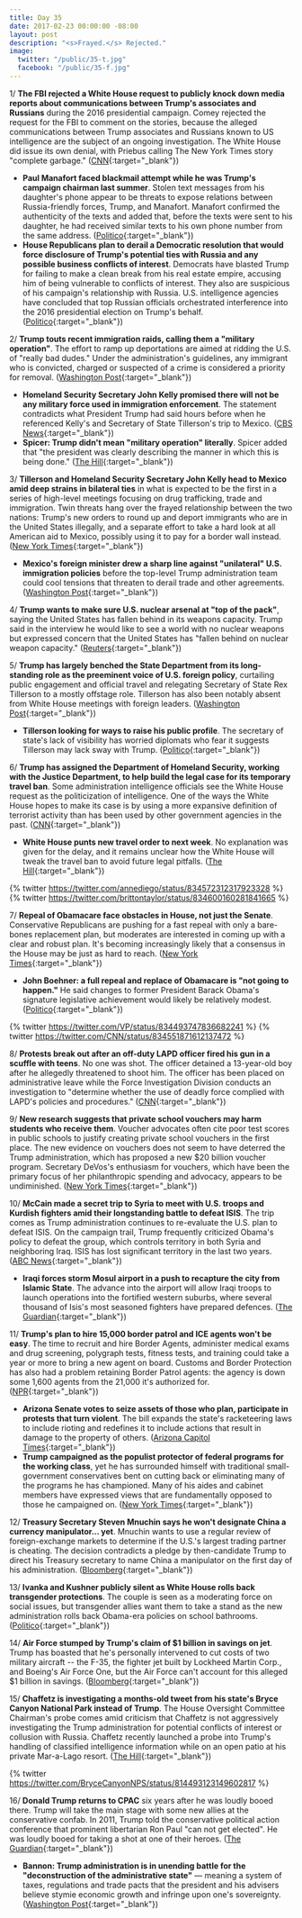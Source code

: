 ```yaml
---
title: Day 35
date: 2017-02-23 00:00:00 -08:00
layout: post
description: "<s>Frayed.</s> Rejected."
image:
  twitter: "/public/35-t.jpg"
  facebook: "/public/35-f.jpg"
---
```


1/ **The FBI rejected a White House request to publicly knock down media reports about communications between Trump's associates and Russians** during the 2016 presidential campaign. Comey rejected the request for the FBI to comment on the stories, because the alleged communications between Trump associates and Russians known to US intelligence are the subject of an ongoing investigation. The White House did issue its own denial, with Priebus calling The New York Times story "complete garbage." ([CNN](http://www.cnn.com/2017/02/23/politics/fbi-refused-white-house-request-to-knock-down-recent-trump-russia-stories/){:target="_blank"})

* **Paul Manafort faced blackmail attempt while he was Trump's campaign chairman last summer**. Stolen text messages from his daughter's phone appear to be threats to expose relations between Russia-friendly forces, Trump, and Manafort. Manafort confirmed the authenticity of the texts and added that, before the texts were sent to his daughter, he had received similar texts to his own phone number from the same address. ([Politico](http://www.politico.com/story/2017/02/paul-manafort-blackmail-russia-trump-235275){:target="_blank"})
* **House Republicans plan to derail a Democratic resolution that would force disclosure of Trump's potential ties with Russia and any possible business conflicts of interest**. Democrats have blasted Trump for failing to make a clean break from his real estate empire, accusing him of being vulnerable to conflicts of interest. They also are suspicious of his campaign's relationship with Russia. U.S. intelligence agencies have concluded that top Russian officials orchestrated interference into the 2016 presidential election on Trump's behalf. ([Politico](http://www.politico.com/story/2017/02/trump-conflicts-house-resolution-235288){:target="_blank"})

2/ **Trump touts recent immigration raids, calling them a "military operation"**. The effort to ramp up deportations are aimed at ridding the U.S. of "really bad dudes." Under the administration's guidelines, any immigrant who is convicted, charged or suspected of a crime is considered a priority for removal. ([Washington Post](https://www.washingtonpost.com/news/post-politics/wp/2017/02/23/trump-touts-recent-immigration-raids-calls-them-a-military-operation/){:target="_blank"})

* **Homeland Security Secretary John Kelly promised there will not be any military force used in immigration enforcement**. The statement contradicts what President Trump had said hours before when he referenced Kelly's and Secretary of State Tillerson's trip to Mexico. ([CBS News](http://www.cbsnews.com/news/dhs-secretary-says-no-use-of-military-forces-in-immigration/){:target="_blank"})
* **Spicer: Trump didn't mean "military operation" literally**. Spicer added that "the president was clearly describing the manner in which this is being done." ([The Hill](http://thehill.com/homenews/administration/320895-spicer-trump-didnt-mean-military-operation-literally){:target="_blank"})

3/ **Tillerson and Homeland Security Secretary John Kelly head to Mexico amid deep strains in bilateral ties** in what is expected to be the first in a series of high-level meetings focusing on drug trafficking, trade and immigration. Twin threats hang over the frayed relationship between the two nations: Trump's new orders to round up and deport immigrants who are in the United States illegally, and a separate effort to take a hard look at all American aid to Mexico, possibly using it to pay for a border wall instead. ([New York Times](https://www.nytimes.com/2017/02/22/world/americas/rex-tillerson-mexico-border-relations.html){:target="_blank"})

* **Mexico's foreign minister drew a sharp line against "unilateral" U.S. immigration policies** before the top-level Trump administration team could cool tensions that threaten to derail trade and other agreements. ([Washington Post](https://www.washingtonpost.com/world/the_americas/tillerson-kelly-head-to-mexico-amid-deep-strains-in-bilateral-ties/2017/02/22/5a5a92de-f86c-11e6-aa1e-5f735ee31334_story.html){:target="_blank"})

4/ **Trump wants to make sure U.S. nuclear arsenal at "top of the pack"**, saying the United States has fallen behind in its weapons capacity. Trump said in the interview he would like to see a world with no nuclear weapons but expressed concern that the United States has "fallen behind on nuclear weapon capacity." ([Reuters](http://www.reuters.com/article/us-usa-trump-exclusive-idUSKBN1622IF){:target="_blank"})

5/ **Trump has largely benched the State Department from its long-standing role as the pre­eminent voice of U.S. foreign policy**, curtailing public engagement and official travel and relegating Secretary of State Rex Tillerson to a mostly offstage role. Tillerson has also been notably absent from White House meetings with foreign leaders. ([Washington Post](https://www.washingtonpost.com/world/national-security/in-first-month-of-trump-presidency-state-department-has-been-sidelined/2017/02/22/cc170cd2-f924-11e6-be05-1a3817ac21a5_story.html){:target="_blank"})

* **Tillerson looking for ways to raise his public profile**. The secretary of state's lack of visibility has worried diplomats who fear it suggests Tillerson may lack sway with Trump. ([Politico](http://www.politico.com/story/2017/02/donald-trump-rex-tillerson-state-235279){:target="_blank"})

6/ **Trump has assigned the Department of Homeland Security, working with the Justice Department, to help build the legal case for its temporary travel ban**. Some administration intelligence officials see the White House request as the politicization of intelligence. One of the ways the White House hopes to make its case is by using a more expansive definition of terrorist activity than has been used by other government agencies in the past. ([CNN](http://www.cnn.com/2017/02/23/politics/white-house-effort-to-justify-travel-ban-causes-growing-concern-for-some-intel-officials/){:target="_blank"})

* **White House punts new travel order to next week**. No explanation was given for the delay, and it remains unclear how the White House will tweak the travel ban to avoid future legal pitfalls. ([The Hill](http://thehill.com/homenews/administration/320735-white-house-punts-new-travel-order-to-next-week){:target="_blank"})

{% twitter https://twitter.com/annediego/status/834572312317923328 %}
{% twitter https://twitter.com/brittontaylor/status/834600160281841665 %}

7/ **Repeal of Obamacare face obstacles in House, not just the Senate**. Conservative Republicans are pushing for a fast repeal with only a bare-bones replacement plan, but moderates are interested in coming up with a clear and robust plan. It's becoming increasingly likely that a consensus in the House may be just as hard to reach. ([New York Times](https://www.nytimes.com/2017/02/23/us/politics/obamacare-affordable-care-act-house-republicans.html){:target="_blank"})

* **John Boehner: a full repeal and replace of Obamacare is "not going to happen."** He said changes to former President Barack Obama's signature legislative achievement would likely be relatively modest. ([Politico](http://www.politico.com/story/2017/02/john-boehner-obamacare-republicans-235303){:target="_blank"})

{% twitter https://twitter.com/VP/status/834493747836682241 %}
{% twitter https://twitter.com/CNN/status/834551871612137472 %}


8/ **Protests break out after an off-duty LAPD officer fired his gun in a scuffle with teens**. No one was shot. The officer detained a 13-year-old boy after he allegedly threatened to shoot him. The officer has been placed on administrative leave while the Force Investigation Division conducts an investigation to "determine whether the use of deadly force complied with LAPD's policies and procedures." ([CNN](http://www.cnn.com/2017/02/23/us/anaheim-protest-police-teen-fight/){:target="_blank"})

9/ **New research suggests that private school vouchers may harm students who receive them**. Voucher advocates often cite poor test scores in public schools to justify creating private school vouchers in the first place. The new evidence on vouchers does not seem to have deterred the Trump administration, which has proposed a new $20 billion voucher program. Secretary DeVos's enthusiasm for vouchers, which have been the primary focus of her philanthropic spending and advocacy, appears to be undiminished. ([New York Times](https://www.nytimes.com/2017/02/23/upshot/dismal-results-from-vouchers-surprise-researchers-as-devos-era-begins.html){:target="_blank"})


10/ **McCain made a secret trip to Syria to meet with U.S. troops and Kurdish fighters amid their longstanding battle to defeat ISIS**. The trip comes as Trump administration continues to re-evaluate the U.S. plan to defeat ISIS. On the campaign trail, Trump frequently criticized Obama's policy to defeat the group, which controls territory in both Syria and neighboring Iraq. ISIS has lost significant territory in the last two years. ([ABC News](http://abcnews.go.com/Politics/mccain-makes-secret-trip-syria-meet-us-military/story?id=45680390){:target="_blank"})

* **Iraqi forces storm Mosul airport in a push to recapture the city from Islamic State**. The advance into the airport will allow Iraqi troops to launch operations into the fortified western suburbs, where several thousand of Isis's most seasoned fighters have prepared defences. ([The Guardian](https://www.theguardian.com/world/2017/feb/23/iraqi-forces-storm-mosul-airport-seize-isis){:target="_blank"})

11/ **Trump's plan to hire 15,000 border patrol and ICE agents won't be easy**. The time to recruit and hire Border Agents, administer medical exams and drug screening, polygraph tests, fitness tests, and training could take a year or more to bring a new agent on board. Customs and Border Protection has also had a problem retaining Border Patrol agents: the agency is down some 1,600 agents from the 21,000 it's authorized for. ([NPR](http://www.npr.org/2017/02/23/516712980/trumps-plan-to-hire-15-000-border-patrol-and-ice-agents-wont-be-easy-to-fulfill){:target="_blank"})

* **Arizona Senate votes to seize assets of those who plan, participate in protests that turn violent**. The bill expands the state's racketeering laws to include rioting and redefines it to include actions that result in damage to the property of others. ([Arizona Capitol Times](http://azcapitoltimes.com/news/2017/02/22/arizona-senate-crackdown-on-protests/){:target="_blank"})
* **Trump campaigned as the populist protector of federal programs for the working class**, yet he has surrounded himself with traditional small-government conservatives bent on cutting back or eliminating many of the programs he has championed. Many of his aides and cabinet members have expressed views that are fundamentally opposed to those he campaigned on. ([New York Times](https://www.nytimes.com/2017/02/23/us/politics/social-security-safety-net-trump.html){:target="_blank"})

12/ **Treasury Secretary Steven Mnuchin says he won't designate China a currency manipulator... yet**. Mnuchin wants to use a regular review of foreign-exchange markets to determine if the U.S.'s largest trading partner is cheating. The decision contradicts a pledge by then-candidate Trump to direct his Treasury secretary to name China a manipulator on the first day of his administration. ([Bloomberg](https://www.bloomberg.com/politics/articles/2017-02-23/mnuchin-sees-no-china-yuan-decision-until-at-least-april-report){:target="_blank"})

13/ **Ivanka and Kushner publicly silent as White House rolls back transgender protections**. The couple is seen as a moderating force on social issues, but transgender allies want them to take a stand as the new administration rolls back Obama-era policies on school bathrooms. ([Politico](http://www.politico.com/story/2017/02/ivanka-trump-jared-kushner-transgender-protections-235315){:target="_blank"})

14/ **Air Force stumped by Trump's claim of $1 billion in savings on jet**. Trump has boasted that he's personally intervened to cut costs of two military aircraft -- the F-35, the fighter jet built by Lockheed Martin Corp., and Boeing's Air Force One, but the Air Force can't account for this alleged $1 billion in savings. ([Bloomberg](https://www.bloomberg.com/politics/articles/2017-02-22/air-force-stumped-by-trump-s-claim-of-1-billion-savings-on-jet){:target="_blank"})

15/ **Chaffetz is investigating a months-old tweet from his state's Bryce Canyon National Park instead of Trump**. The House Oversight Committee Chairman's probe comes amid criticism that Chaffetz is not aggressively investigating the Trump administration for potential conflicts of interest or collusion with Russia. Chaffetz recently launched a probe into Trump's handling of classified intelligence information while on an open patio at his private Mar-a-Lago resort. ([The Hill](http://thehill.com/homenews/house/320607-chaffetz-probing-national-parks-tweet-welcoming-a-national-monument){:target="_blank"})

{% twitter https://twitter.com/BryceCanyonNPS/status/814493123149602817 %}

16/ **Donald Trump returns to CPAC** six years after he was loudly booed there. Trump will take the main stage with some new allies at the conservative confab. In 2011, Trump told the conservative political action conference that prominent libertarian Ron Paul "can not get elected". He was loudly booed for taking a shot at one of their heroes. ([The Guardian](https://www.theguardian.com/us-news/2017/feb/23/cpac-donald-trump-steve-bannon-breitbart-conservative-political-action-conference){:target="_blank"})

* **Bannon: Trump administration is in unending battle for the "deconstruction of the administrative state"** — meaning a system of taxes, regulations and trade pacts that the president and his advisers believe stymie economic growth and infringe upon one's sovereignty. ([Washington Post](https://www.washingtonpost.com/news/powerpost/wp/2017/02/23/bannon-trump-administration-is-in-unending-battle-for-deconstruction-of-the-administrative-state/){:target="_blank"})
